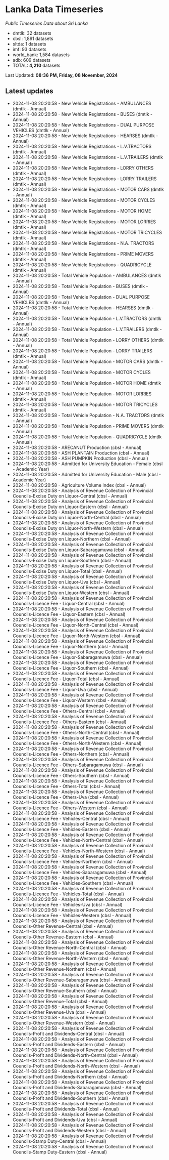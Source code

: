 # Lanka Data Timeseries
*Public Timeseries Data about Sri Lanka*

* dmtlk: 32 datasets
* cbsl: 1,891 datasets
* sltda: 1 datasets
* imf: 93 datasets
* world_bank: 1,584 datasets
* adb: 609 datasets
* TOTAL: **4,210** datasets

Last Updated: **08:36 PM, Friday, 08 November, 2024**

## Latest updates

* 2024-11-08 20:20:58 - New Vehicle Registrations - AMBULANCES (dmtlk - Annual)
* 2024-11-08 20:20:58 - New Vehicle Registrations - BUSES (dmtlk - Annual)
* 2024-11-08 20:20:58 - New Vehicle Registrations - DUAL PURPOSE VEHICLES (dmtlk - Annual)
* 2024-11-08 20:20:58 - New Vehicle Registrations - HEARSES (dmtlk - Annual)
* 2024-11-08 20:20:58 - New Vehicle Registrations - L.V.TRACTORS (dmtlk - Annual)
* 2024-11-08 20:20:58 - New Vehicle Registrations - L.V.TRAILERS (dmtlk - Annual)
* 2024-11-08 20:20:58 - New Vehicle Registrations - LORRY OTHERS (dmtlk - Annual)
* 2024-11-08 20:20:58 - New Vehicle Registrations - LORRY TRAILERS (dmtlk - Annual)
* 2024-11-08 20:20:58 - New Vehicle Registrations - MOTOR CARS (dmtlk - Annual)
* 2024-11-08 20:20:58 - New Vehicle Registrations - MOTOR CYCLES (dmtlk - Annual)
* 2024-11-08 20:20:58 - New Vehicle Registrations - MOTOR HOME (dmtlk - Annual)
* 2024-11-08 20:20:58 - New Vehicle Registrations - MOTOR LORRIES (dmtlk - Annual)
* 2024-11-08 20:20:58 - New Vehicle Registrations - MOTOR TRICYCLES (dmtlk - Annual)
* 2024-11-08 20:20:58 - New Vehicle Registrations - N.A. TRACTORS (dmtlk - Annual)
* 2024-11-08 20:20:58 - New Vehicle Registrations - PRIME MOVERS (dmtlk - Annual)
* 2024-11-08 20:20:58 - New Vehicle Registrations - QUADRICYCLE (dmtlk - Annual)
* 2024-11-08 20:20:58 - Total Vehicle Population - AMBULANCES (dmtlk - Annual)
* 2024-11-08 20:20:58 - Total Vehicle Population - BUSES (dmtlk - Annual)
* 2024-11-08 20:20:58 - Total Vehicle Population - DUAL PURPOSE VEHICLES (dmtlk - Annual)
* 2024-11-08 20:20:58 - Total Vehicle Population - HEARSES (dmtlk - Annual)
* 2024-11-08 20:20:58 - Total Vehicle Population - L.V.TRACTORS (dmtlk - Annual)
* 2024-11-08 20:20:58 - Total Vehicle Population - L.V.TRAILERS (dmtlk - Annual)
* 2024-11-08 20:20:58 - Total Vehicle Population - LORRY OTHERS (dmtlk - Annual)
* 2024-11-08 20:20:58 - Total Vehicle Population - LORRY TRAILERS (dmtlk - Annual)
* 2024-11-08 20:20:58 - Total Vehicle Population - MOTOR CARS (dmtlk - Annual)
* 2024-11-08 20:20:58 - Total Vehicle Population - MOTOR CYCLES (dmtlk - Annual)
* 2024-11-08 20:20:58 - Total Vehicle Population - MOTOR HOME (dmtlk - Annual)
* 2024-11-08 20:20:58 - Total Vehicle Population - MOTOR LORRIES (dmtlk - Annual)
* 2024-11-08 20:20:58 - Total Vehicle Population - MOTOR TRICYCLES (dmtlk - Annual)
* 2024-11-08 20:20:58 - Total Vehicle Population - N.A. TRACTORS (dmtlk - Annual)
* 2024-11-08 20:20:58 - Total Vehicle Population - PRIME MOVERS (dmtlk - Annual)
* 2024-11-08 20:20:58 - Total Vehicle Population - QUADRICYCLE (dmtlk - Annual)
* 2024-11-08 20:20:58 - ARECANUT Production (cbsl - Annual)
* 2024-11-08 20:20:58 - ASH PLANTAIN Production (cbsl - Annual)
* 2024-11-08 20:20:58 - ASH PUMPKIN Production (cbsl - Annual)
* 2024-11-08 20:20:58 - Admitted for University Education - Female (cbsl - Academic Year)
* 2024-11-08 20:20:58 - Admitted for University Education - Male (cbsl - Academic Year)
* 2024-11-08 20:20:58 - Agriculture Volume Index (cbsl - Annual)
* 2024-11-08 20:20:58 - Analysis of Revenue Collection of Provincial Councils-Excise Duty on Liquor-Central (cbsl - Annual)
* 2024-11-08 20:20:58 - Analysis of Revenue Collection of Provincial Councils-Excise Duty on Liquor-Eastern (cbsl - Annual)
* 2024-11-08 20:20:58 - Analysis of Revenue Collection of Provincial Councils-Excise Duty on Liquor-North-Central (cbsl - Annual)
* 2024-11-08 20:20:58 - Analysis of Revenue Collection of Provincial Councils-Excise Duty on Liquor-North-Western (cbsl - Annual)
* 2024-11-08 20:20:58 - Analysis of Revenue Collection of Provincial Councils-Excise Duty on Liquor-Northern (cbsl - Annual)
* 2024-11-08 20:20:58 - Analysis of Revenue Collection of Provincial Councils-Excise Duty on Liquor-Sabaragamuwa (cbsl - Annual)
* 2024-11-08 20:20:58 - Analysis of Revenue Collection of Provincial Councils-Excise Duty on Liquor-Southern (cbsl - Annual)
* 2024-11-08 20:20:58 - Analysis of Revenue Collection of Provincial Councils-Excise Duty on Liquor-Total (cbsl - Annual)
* 2024-11-08 20:20:58 - Analysis of Revenue Collection of Provincial Councils-Excise Duty on Liquor-Uva (cbsl - Annual)
* 2024-11-08 20:20:58 - Analysis of Revenue Collection of Provincial Councils-Excise Duty on Liquor-Western (cbsl - Annual)
* 2024-11-08 20:20:58 - Analysis of Revenue Collection of Provincial Councils-Licence Fee - Liquor-Central (cbsl - Annual)
* 2024-11-08 20:20:58 - Analysis of Revenue Collection of Provincial Councils-Licence Fee - Liquor-Eastern (cbsl - Annual)
* 2024-11-08 20:20:58 - Analysis of Revenue Collection of Provincial Councils-Licence Fee - Liquor-North-Central (cbsl - Annual)
* 2024-11-08 20:20:58 - Analysis of Revenue Collection of Provincial Councils-Licence Fee - Liquor-North-Western (cbsl - Annual)
* 2024-11-08 20:20:58 - Analysis of Revenue Collection of Provincial Councils-Licence Fee - Liquor-Northern (cbsl - Annual)
* 2024-11-08 20:20:58 - Analysis of Revenue Collection of Provincial Councils-Licence Fee - Liquor-Sabaragamuwa (cbsl - Annual)
* 2024-11-08 20:20:58 - Analysis of Revenue Collection of Provincial Councils-Licence Fee - Liquor-Southern (cbsl - Annual)
* 2024-11-08 20:20:58 - Analysis of Revenue Collection of Provincial Councils-Licence Fee - Liquor-Total (cbsl - Annual)
* 2024-11-08 20:20:58 - Analysis of Revenue Collection of Provincial Councils-Licence Fee - Liquor-Uva (cbsl - Annual)
* 2024-11-08 20:20:58 - Analysis of Revenue Collection of Provincial Councils-Licence Fee - Liquor-Western (cbsl - Annual)
* 2024-11-08 20:20:58 - Analysis of Revenue Collection of Provincial Councils-Licence Fee - Others-Central (cbsl - Annual)
* 2024-11-08 20:20:58 - Analysis of Revenue Collection of Provincial Councils-Licence Fee - Others-Eastern (cbsl - Annual)
* 2024-11-08 20:20:58 - Analysis of Revenue Collection of Provincial Councils-Licence Fee - Others-North-Central (cbsl - Annual)
* 2024-11-08 20:20:58 - Analysis of Revenue Collection of Provincial Councils-Licence Fee - Others-North-Western (cbsl - Annual)
* 2024-11-08 20:20:58 - Analysis of Revenue Collection of Provincial Councils-Licence Fee - Others-Northern (cbsl - Annual)
* 2024-11-08 20:20:58 - Analysis of Revenue Collection of Provincial Councils-Licence Fee - Others-Sabaragamuwa (cbsl - Annual)
* 2024-11-08 20:20:58 - Analysis of Revenue Collection of Provincial Councils-Licence Fee - Others-Southern (cbsl - Annual)
* 2024-11-08 20:20:58 - Analysis of Revenue Collection of Provincial Councils-Licence Fee - Others-Total (cbsl - Annual)
* 2024-11-08 20:20:58 - Analysis of Revenue Collection of Provincial Councils-Licence Fee - Others-Uva (cbsl - Annual)
* 2024-11-08 20:20:58 - Analysis of Revenue Collection of Provincial Councils-Licence Fee - Others-Western (cbsl - Annual)
* 2024-11-08 20:20:58 - Analysis of Revenue Collection of Provincial Councils-Licence Fee - Vehicles-Central (cbsl - Annual)
* 2024-11-08 20:20:58 - Analysis of Revenue Collection of Provincial Councils-Licence Fee - Vehicles-Eastern (cbsl - Annual)
* 2024-11-08 20:20:58 - Analysis of Revenue Collection of Provincial Councils-Licence Fee - Vehicles-North-Central (cbsl - Annual)
* 2024-11-08 20:20:58 - Analysis of Revenue Collection of Provincial Councils-Licence Fee - Vehicles-North-Western (cbsl - Annual)
* 2024-11-08 20:20:58 - Analysis of Revenue Collection of Provincial Councils-Licence Fee - Vehicles-Northern (cbsl - Annual)
* 2024-11-08 20:20:58 - Analysis of Revenue Collection of Provincial Councils-Licence Fee - Vehicles-Sabaragamuwa (cbsl - Annual)
* 2024-11-08 20:20:58 - Analysis of Revenue Collection of Provincial Councils-Licence Fee - Vehicles-Southern (cbsl - Annual)
* 2024-11-08 20:20:58 - Analysis of Revenue Collection of Provincial Councils-Licence Fee - Vehicles-Total (cbsl - Annual)
* 2024-11-08 20:20:58 - Analysis of Revenue Collection of Provincial Councils-Licence Fee - Vehicles-Uva (cbsl - Annual)
* 2024-11-08 20:20:58 - Analysis of Revenue Collection of Provincial Councils-Licence Fee - Vehicles-Western (cbsl - Annual)
* 2024-11-08 20:20:58 - Analysis of Revenue Collection of Provincial Councils-Other Revenue-Central (cbsl - Annual)
* 2024-11-08 20:20:58 - Analysis of Revenue Collection of Provincial Councils-Other Revenue-Eastern (cbsl - Annual)
* 2024-11-08 20:20:58 - Analysis of Revenue Collection of Provincial Councils-Other Revenue-North-Central (cbsl - Annual)
* 2024-11-08 20:20:58 - Analysis of Revenue Collection of Provincial Councils-Other Revenue-North-Western (cbsl - Annual)
* 2024-11-08 20:20:58 - Analysis of Revenue Collection of Provincial Councils-Other Revenue-Northern (cbsl - Annual)
* 2024-11-08 20:20:58 - Analysis of Revenue Collection of Provincial Councils-Other Revenue-Sabaragamuwa (cbsl - Annual)
* 2024-11-08 20:20:58 - Analysis of Revenue Collection of Provincial Councils-Other Revenue-Southern (cbsl - Annual)
* 2024-11-08 20:20:58 - Analysis of Revenue Collection of Provincial Councils-Other Revenue-Total (cbsl - Annual)
* 2024-11-08 20:20:58 - Analysis of Revenue Collection of Provincial Councils-Other Revenue-Uva (cbsl - Annual)
* 2024-11-08 20:20:58 - Analysis of Revenue Collection of Provincial Councils-Other Revenue-Western (cbsl - Annual)
* 2024-11-08 20:20:58 - Analysis of Revenue Collection of Provincial Councils-Profit and Dividends-Central (cbsl - Annual)
* 2024-11-08 20:20:58 - Analysis of Revenue Collection of Provincial Councils-Profit and Dividends-Eastern (cbsl - Annual)
* 2024-11-08 20:20:58 - Analysis of Revenue Collection of Provincial Councils-Profit and Dividends-North-Central (cbsl - Annual)
* 2024-11-08 20:20:58 - Analysis of Revenue Collection of Provincial Councils-Profit and Dividends-North-Western (cbsl - Annual)
* 2024-11-08 20:20:58 - Analysis of Revenue Collection of Provincial Councils-Profit and Dividends-Northern (cbsl - Annual)
* 2024-11-08 20:20:58 - Analysis of Revenue Collection of Provincial Councils-Profit and Dividends-Sabaragamuwa (cbsl - Annual)
* 2024-11-08 20:20:58 - Analysis of Revenue Collection of Provincial Councils-Profit and Dividends-Southern (cbsl - Annual)
* 2024-11-08 20:20:58 - Analysis of Revenue Collection of Provincial Councils-Profit and Dividends-Total (cbsl - Annual)
* 2024-11-08 20:20:58 - Analysis of Revenue Collection of Provincial Councils-Profit and Dividends-Uva (cbsl - Annual)
* 2024-11-08 20:20:58 - Analysis of Revenue Collection of Provincial Councils-Profit and Dividends-Western (cbsl - Annual)
* 2024-11-08 20:20:58 - Analysis of Revenue Collection of Provincial Councils-Stamp Duty-Central (cbsl - Annual)
* 2024-11-08 20:20:58 - Analysis of Revenue Collection of Provincial Councils-Stamp Duty-Eastern (cbsl - Annual)